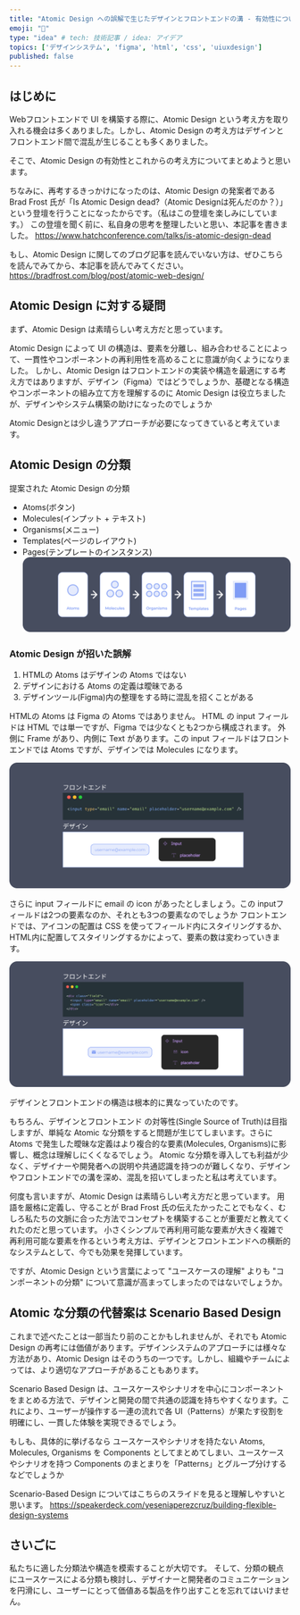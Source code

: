 ```yaml
---
title: "Atomic Design への誤解で生じたデザインとフロントエンドの溝 - 有効性について再考する"
emoji: "🎨"
type: "idea" # tech: 技術記事 / idea: アイデア
topics: ['デザインシステム', 'figma', 'html', 'css', 'uiuxdesign']
published: false
---
```

## はじめに
Webフロントエンドで UI を構築する際に、Atomic Design という考え方を取り入れる機会は多くありました。しかし、Atomic Design の考え方はデザインとフロントエンド間で混乱が生じることも多くありました。

そこで、Atomic Design の有効性とこれからの考え方についてまとめようと思います。

ちなみに、再考するきっかけになったのは、Atomic Design の発案者である Brad Frost 氏が「Is Atomic Design dead?（Atomic Designは死んだのか？）」という登壇を行うことになったからです。（私はこの登壇を楽しみにしています。）
この登壇を聞く前に、私自身の思考を整理したいと思い、本記事を書きました。
https://www.hatchconference.com/talks/is-atomic-design-dead

もし、Atomic Design に関してのブログ記事を読んでいない方は、ぜひこちらを読んでみてから、本記事を読んでみてください。
https://bradfrost.com/blog/post/atomic-web-design/

## Atomic Design に対する疑問
まず、Atomic Design は素晴らしい考え方だと思っています。

Atomic Design によって UI の構造は、要素を分離し、組み合わせることによって、一貫性やコンポーネントの再利用性を高めることに意識が向くようになりました。
しかし、Atomic Design はフロントエンドの実装や構造を最適にする考え方ではありますが、デザイン（Figma）ではどうでしょうか、基礎となる構造やコンポーネントの組み立て方を理解するのに Atomic Design は役立ちましたが、デザインやシステム構築の助けになったのでしょうか

Atomic Designとは少し違うアプローチが必要になってきていると考えています。

## Atomic Design の分類
提案された Atomic Design の分類
- Atoms(ボタン)
- Molecules(インプット + テキスト)
- Organisms(メニュー)
- Templates(ページのレイアウト)
- Pages(テンプレートのインスタンス)
![](/images/atomic-design-01.png)

### Atomic Design が招いた誤解
1. HTMLの Atoms はデザインの Atoms ではない 
2. デザインにおける Atoms の定義は曖昧である
3. デザインツール(Figma)内の整理をする時に混乱を招くことがある 

HTMLの Atoms は Figma の Atoms ではありません。
HTML の input フィールドは HTML では単一ですが、Figma では少なくとも2つから構成されます。
外側に Frame があり、内側に Text があります。この input フィールドはフロントエンドでは Atoms ですが、デザインでは Molecules になります。 

![](/images/atomic-design-02.png)

さらに input フィールドに email の icon があったとしましょう。この inputフィールドは2つの要素なのか、それとも3つの要素なのでしょうか
フロントエンドでは、アイコンの配置は CSS を使ってフィールド内にスタイリングするか、HTML内に配置してスタイリングするかによって、要素の数は変わっていきます。

![](/images/atomic-design-03.png)

デザインとフロントエンドの構造は根本的に異なっていたのです。

もちろん、デザインとフロントエンド の対等性(Single Source of Truth)は目指しますが、単純な Atomic な分類をすると問題が生じてしまいます。さらに Atoms で発生した曖昧な定義はより複合的な要素(Molecules, Organisms)に影響し、概念は理解しにくくなるでしょう。
Atomic な分類を導入しても利益が少なく、デザイナーや開発者への説明や共通認識を持つのが難しくなり、デザインやフロントエンドでの溝を深め、混乱を招いてしまったと私は考えています。

何度も言いますが、Atomic Design は素晴らしい考え方だと思っています。
用語を厳格に定義し、守ることが Brad Frost 氏の伝えたかったことでもなく、むしろ私たちの文脈に合った方法でコンセプトを構築することが重要だと教えてくれたのだと思っています。
小さくシンプルで再利用可能な要素が大きく複雑で再利用可能な要素を作るという考え方は、デザインとフロントエンドへの横断的なシステムとして、今でも効果を発揮しています。

ですが、Atomic Design という言葉によって "ユースケースの理解" よりも "コンポーネントの分類" について意識が高まってしまったのではないでしょうか。

## Atomic な分類の代替案は Scenario Based Design
これまで述べたことは一部当たり前のことかもしれませんが、それでも Atomic Design の再考には価値があります。デザインシステムのアプローチには様々な方法があり、Atomic Design はそのうちの一つです。しかし、組織やチームによっては、より適切なアプローチがあることもあります。

Scenario Based Design は、ユースケースやシナリオを中心にコンポーネントをまとめる方法で、デザインと開発の間で共通の認識を持ちやすくなります。これにより、ユーザーが操作する一連の流れで各 UI（Patterns）が果たす役割を明確にし、一貫した体験を実現できるでしょう。

もしも、具体的に挙げるなら
ユースケースやシナリオを持たない Atoms, Molecules, Organisms を Components としてまとめてしまい、ユースケースやシナリオを持つ Components のまとまりを「Patterns」とグループ分けするなどでしょうか

Scenario-Based Design についてはこちらのスライドを見ると理解しやすいと思います。
https://speakerdeck.com/yeseniaperezcruz/building-flexible-design-systems

## さいごに
私たちに適した分類法や構造を模索することが大切です。
そして、分類の観点にユースケースによる分類も検討し、デザイナーと開発者のコミュニケーションを円滑にし、ユーザーにとって価値ある製品を作り出すことを忘れてはいけません。
